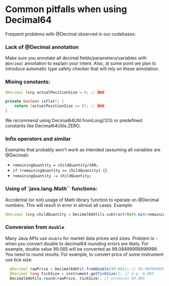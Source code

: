 # Common pitfalls when using Decimal64

Frequent problems with @Decimal observed in our codebases:

### Lack of @Decimal annotation
Make sure you annotate all decimal fields/parameters/variables with ``@Decimal`` annotation to explain your intent. Also, at some point we plan to introduce automatic type safety checker that will rely on these annotation.

### Mixing constants:

```java
@Decimal long actualPositionSize = 0; // BUG

private boolean isFlat() {
	return (actualPositionSize == 0); // BUG
}
```
We recommend using Decimal64Util.fromLong(123) or predefined constants like Decimal64Utils.ZERO.


### Infix operators and similar

Examples that probably won't work as intended (assuming all variables are @Decimal):

* `` remainingQuantity = childQuantity/100; ``
* `` if (remainingQuantity >= childQuantity) {} ``
* `` remainingQuantity -= childQuantity; ``


### Using of `java.lang.Math`` functions:

Accidental (or not) usage of Math library function to operate on @Decimal numbers. This will result in error in almost all cases. Example:

```java
@Decimal long childQuantity = Decimal64Utils.subtract(Math.min(remainingQuantity, displayQuantity), quantityOnTheMarket); // BUG
```
 
### Conversion from ``double``

Many Java APIs use `double` for market data prices and sizes. Problem is - when you convert double to decimal64 rounding errors are likely. For example, double value 99.085 will be converted as 99.08499999999999. You need to round results. 
 For example, to convert price of some instrument use tick size:

```java 
  @Decimal rawPrice = Decimal64Util.fromDouble(99.085); // 99.08499999999999
  @Decimal long tickSize = instrument.getTickSize(); // e.g. 0.005 
  Decimal64Utils.round(rawPrice, tickSize); // produces 99.085
 ```
 
